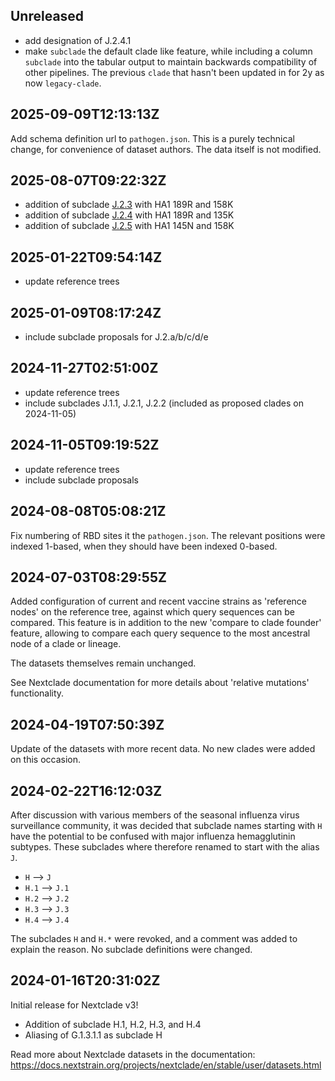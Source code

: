 ## Unreleased

 - add designation of J.2.4.1
 - make `subclade` the default clade like feature, while including a column `subclade` into the tabular output to maintain backwards compatibility of other pipelines. The previous `clade` that hasn't been updated in for 2y as now `legacy-clade`.

## 2025-09-09T12:13:13Z

Add schema definition url to `pathogen.json`. This is a purely technical change, for convenience of dataset authors. The data itself is not modified.

## 2025-08-07T09:22:32Z

 - addition of subclade [J.2.3](https://github.com/influenza-clade-nomenclature/seasonal_A-H3N2_HA/blob/d79c221035496f273b7e2a31152b21df990a21b4/subclades/J.2.3.yml) with HA1 189R and 158K
 - addition of subclade [J.2.4](https://github.com/influenza-clade-nomenclature/seasonal_A-H3N2_HA/blob/d79c221035496f273b7e2a31152b21df990a21b4/subclades/J.2.4.yml) with HA1 189R and 135K
 - addition of subclade [J.2.5](https://github.com/influenza-clade-nomenclature/seasonal_A-H3N2_HA/blob/aedcba677b359da0ebc18e74c69218f75c516a59/subclades/J.2.5.yml) with HA1 145N and 158K

## 2025-01-22T09:54:14Z

 - update reference trees

## 2025-01-09T08:17:24Z

 - include subclade proposals for J.2.a/b/c/d/e

## 2024-11-27T02:51:00Z

 - update reference trees
 - include subclades J.1.1, J.2.1, J.2.2 (included as proposed clades on 2024-11-05)

## 2024-11-05T09:19:52Z

 - update reference trees
 - include subclade proposals

## 2024-08-08T05:08:21Z

Fix numbering of RBD sites it the `pathogen.json`. The relevant positions were indexed 1-based, when they should have been indexed 0-based.

## 2024-07-03T08:29:55Z

Added configuration of current and recent vaccine strains as 'reference nodes' on the reference tree, against which query sequences can be compared. This feature is in addition to the new 'compare to clade founder' feature, allowing to compare each query sequence to the most ancestral node of a clade or lineage.

The datasets themselves remain unchanged.

See Nextclade documentation for more details about 'relative mutations' functionality.

## 2024-04-19T07:50:39Z

Update of the datasets with more recent data. No new clades were added on this occasion.

## 2024-02-22T16:12:03Z

After discussion with various members of the seasonal influenza virus surveillance community, it was decided that subclade names starting with `H` have the potential to be confused with major influenza hemagglutinin subtypes. These subclades where therefore renamed to start with the alias `J`.

 - `H` --> `J`
 - `H.1` --> `J.1`
 - `H.2` --> `J.2`
 - `H.3` --> `J.3`
 - `H.4` --> `J.4`

The subclades `H` and `H.*` were revoked, and a comment was added to explain the reason. No subclade definitions were changed.


## 2024-01-16T20:31:02Z

Initial release for Nextclade v3!

 - Addition of subclade H.1, H.2, H.3, and H.4
 - Aliasing of G.1.3.1.1 as subclade H

Read more about Nextclade datasets in the documentation: https://docs.nextstrain.org/projects/nextclade/en/stable/user/datasets.html
